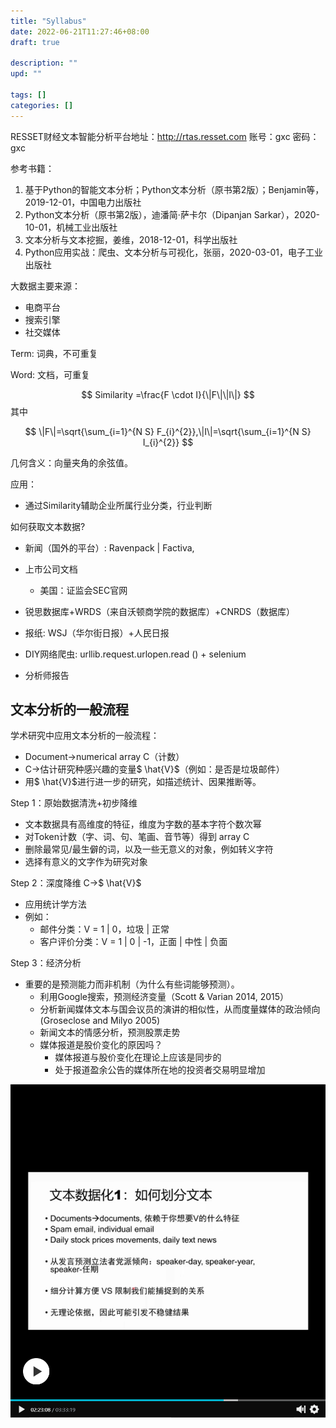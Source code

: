 ```yaml
---
title: "Syllabus"
date: 2022-06-21T11:27:46+08:00
draft: true

description: ""
upd: ""

tags: []
categories: []
---
```


<!--more-->



RESSET财经文本智能分析平台地址：http://rtas.resset.com
账号：gxc   密码：gxc



参考书籍：

1. 基于Python的智能文本分析；Python文本分析（原书第2版）；Benjamin等，2019-12-01，中国电力出版社
2. Python文本分析（原书第2版），迪潘简·萨卡尔（Dipanjan Sarkar），2020-10-01，机械工业出版社
3. 文本分析与文本挖掘，姜维，2018-12-01，科学出版社
4. Python应用实战：爬虫、文本分析与可视化，张丽，2020-03-01，电子工业出版社



大数据主要来源：

- 电商平台
- 搜索引擎
- 社交媒体



Term: 词典，不可重复

Word: 文档，可重复






$$
Similarity =\frac{F \cdot I}{\|F\|\|I\|} 
$$
其中

$$
\|F\|=\sqrt{\sum_{i=1}^{N S} F_{i}^{2}},\|I\|=\sqrt{\sum_{i=1}^{N S} I_{i}^{2}}
$$

几何含义：向量夹角的余弦值。

应用：

- 通过Similarity辅助企业所属行业分类，行业判断



如何获取文本数据?
- 新闻（国外的平台）: Ravenpack | Factiva,
- 上市公司文档
    - 美国：证监会SEC官网

- 锐思数据库+WRDS（来自沃顿商学院的数据库）+CNRDS（数据库）
- 报纸: WSJ（华尔街日报）+人民日报
- DIY网络爬虫: urllib.request.urlopen.read () + selenium
- 分析师报告

## 文本分析的一般流程

学术研究中应用文本分析的一般流程：

- Document→numerical array C（计数）
- C→估计研究种感兴趣的变量$ \hat{V}$（例如：是否是垃圾邮件）
- 用$ \hat{V}$进行进一步的研究，如描述统计、因果推断等。



Step 1：原始数据清洗+初步降维

- 文本数据具有高维度的特征，维度为字数的基本字符个数次幂
- 对Token计数（字、词、句、笔画、音节等）得到 array C
- 删除最常见/最生僻的词，以及一些无意义的对象，例如转义字符
- 选择有意义的文字作为研究对象



Step 2：深度降维 C→$ \hat{V}$

- 应用统计学方法
- 例如：
    - 邮件分类：V = 1 | 0，垃圾 | 正常
    - 客户评价分类：V = 1 | 0 | -1，正面 | 中性 | 负面



Step 3：经济分析

- 重要的是预测能力而非机制（为什么有些词能够预测）。
    - 利用Google搜索，预测经济变量（Scott & Varian 2014, 2015）
    - 分析新闻媒体文本与国会议员的演讲的相似性，从而度量媒体的政治倾向(Groseclose and Milyo 2005)
    - 新闻文本的情感分析，预测股票走势
    - 媒体报道是股价变化的原因吗？
        - 媒体报道与股价变化在理论上应该是同步的
        - 处于报道盈余公告的媒体所在地的投资者交易明显增加


![](img/SyllabusofTA.zh-cn_20221008103043.png)